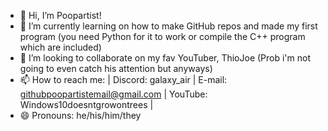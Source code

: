 - 👋 Hi, I’m Poopartist!
- 🌱 I’m currently learning on how to make GitHub repos and made my first program (you need Python for it to work or compile the C++ program which are included)
- 💞️ I’m looking to collaborate on my fav YouTuber, ThioJoe (Prob i'm not going to even catch his attention but anyways)
- 📫 How to reach me: | Discord: galaxy_air | E-mail: githubpoopartistemail@gmail.com | YouTube: Windows10doesntgrowontrees |
- 😄 Pronouns: he/his/him/they
